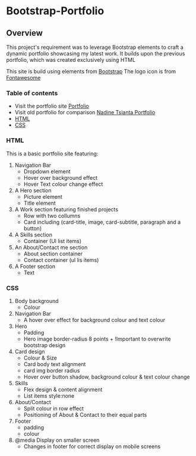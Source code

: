 # Bootstrap-Portfolio


## Overview

This project's requirement was to leverage Bootstrap elements to craft a dynamic portfolio showcasing my latest work. It builds upon the previous portfolio, which was created exclusively using HTML

This site is build using elements from [Bootstrap](https://getbootstrap.com/)
The logo icon is from [Fontawesome](https://fontawesome.com/kits)

### Table of contents
- Visit the portfolio site [Portfolio]()
- Visit old portfolio for comparison [Nadine Tsianta Portfolio](https://nadinetsianta.github.io/portfolio/)
- [HTML](#HTML)
- [CSS](#CSS)


### HTML

This is a basic portfolio site featuring:

1. Navigation Bar
   - Dropdown element
   - Hover over background effect
   - Hover Text colour change effect
2. A Hero section
   - Picture element
   - Title element
3. A Work section featuring finished projects
   - Row with two collumns
   - Card including (card-title, image, card-subtitle, paragraph and a button)
4. A Skills section
   - Container (Ul list items)
5. An About/Contact me section
   - About section container
   - Contact container (ul lis items)
6. A Footer section
   - Text
  
### CSS

1. Body background
   - Colour
3. Navigation Bar
   - A hover over effect for background colour and text colour
4. Hero
   - Padding
   - Hero image border-radius 8 points + !Important to overwrite bootstrap design
5. Card design
   - Colour & Size
   - Card body text alignment
   - card img border radius
   - Hover over button shadow, background colour & text colour change  
6. Skills
   - Flex design & content alignment
   - List items style:none
7. About/Contact
   - Split colour in row effect
   - Positioning of About & Contact to their equal parts  
8. Footer
   - padding
   - colour
9. @media Display on smaller screen
    - Changes in footer for correct display on mobile screens
   




